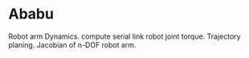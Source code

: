 # Ababu
Robot arm Dynamics.
compute serial link robot joint torque.
Trajectory planing.
Jacobian of n-DOF robot arm.
